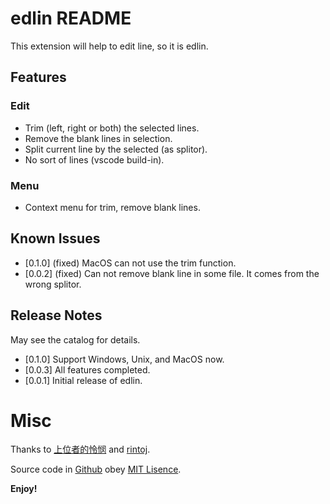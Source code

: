 # edlin README
This extension will help to edit line, so it is edlin.

## Features
### Edit
- Trim (left, right or both) the selected lines.
- Remove the blank lines in selection.
- Split current line by the selected (as splitor).
- No sort of lines (vscode build-in).

### Menu
- Context menu for trim, remove blank lines.

## Known Issues
[//]: # (Calling out known issues can help limit users opening duplicate issues against your extension.)
* [0.1.0] (fixed) MacOS can not use the trim function.
* [0.0.2] (fixed) Can not remove blank line in some file. It comes from the wrong splitor.

## Release Notes
May see the catalog for details.
 * [0.1.0] Support Windows, Unix, and MacOS now.
 * [0.0.3] All features completed.
 * [0.0.1] Initial release of edlin.

# Misc
Thanks to [上位者的怜悯](http://www.cnblogs.com/lianmin/p/5499266.html
)
and [rintoj](https://github.com/rintoj/blank-line-organizer).

Source code in [Github](https://github.com/FengYouzheng/vscode-edlin)
obey [MIT Lisence](https://mit-license.org/).


**Enjoy!**